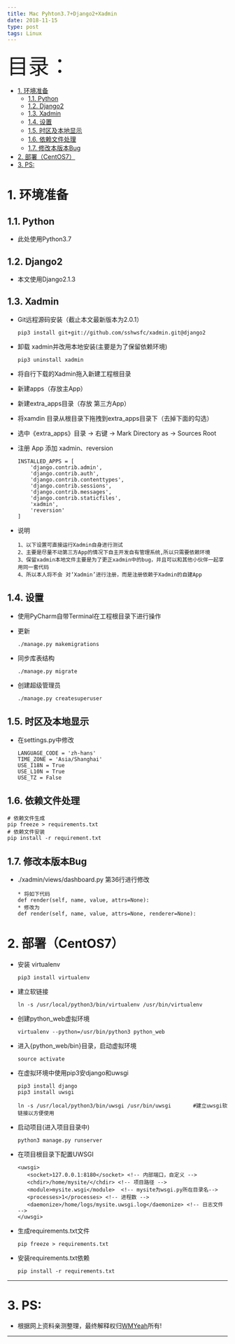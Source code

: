 ```yaml
---
title: Mac Pyhton3.7+Django2+Xadmin
date: 2018-11-15
type: post
tags: Linux
---
```


<font size=20>目录：</font>

<!-- TOC -->

- [1. 环境准备](#1-环境准备)
	- [1.1. Python](#11-python)
	- [1.2. Django2](#12-django2)
	- [1.3. Xadmin](#13-xadmin)
	- [1.4. 设置](#14-设置)
	- [1.5. 时区及本地显示](#15-时区及本地显示)
	- [1.6. 依赖文件处理](#16-依赖文件处理)
	- [1.7. 修改本版本Bug](#17-修改本版本bug)
- [2. 部署（CentOS7）](#2-部署centos7)
- [3. PS:](#3-ps)

<!-- /TOC -->

# 1. 环境准备
## 1.1. Python
*	此处使用Python3.7

## 1.2. Django2
*	本文使用Django2.1.3

## 1.3. Xadmin
*	Git远程源码安装（截止本文最新版本为2.0.1）
	```
	pip3 install git+git://github.com/sshwsfc/xadmin.git@django2
	```

*	卸载 xadmin并改用本地安装(主要是为了保留依赖环境)
	```
	pip3 uninstall xadmin
	```

*	将自行下载的Xadmin拖入新建工程根目录
*	新建apps（存放主App）
*	新建extra_apps目录（存放 第三方App）
*	将xamdin 目录从根目录下拖拽到extra_apps目录下（去掉下面的勾选）
*	选中《extra_apps》目录 → 右键 → Mark Directory as → Sources Root
*	注册 App 添加 xadmin、reversion
	```
	INSTALLED_APPS = [
	    'django.contrib.admin',
	    'django.contrib.auth',
	    'django.contrib.contenttypes',
	    'django.contrib.sessions',
	    'django.contrib.messages',
	    'django.contrib.staticfiles',
	    'xadmin',
	    'reversion'
	]
	```

*	说明
	```
	1、以下设置可直接运行Xadmin自身进行测试
	2、主要是尽量不动第三方App的情况下自主开发自有管理系统,所以只需要依赖环境
	3、保留xadmin本地文件主要是为了更正xadmin中的bug，并且可以和其他小伙伴一起享用同一套代码
	4、所以本人将不会 对‘Xadmin’进行注册，而是注册依赖于Xadmin的自建App
	```


## 1.4. 设置
*	使用PyCharm自带Terminal在工程根目录下进行操作
*	更新
	```
	./manage.py makemigrations
	```

*	同步库表结构
	```
	./manage.py migrate
	```

*	创建超级管理员
	```
	./manage.py createsuperuser
	```

## 1.5. 时区及本地显示
*	在settings.py中修改
	```
	LANGUAGE_CODE = 'zh-hans'
	TIME_ZONE = 'Asia/Shanghai'
	USE_I18N = True
	USE_L10N = True
	USE_TZ = False
	```

## 1.6. 依赖文件处理
```
# 依赖文件生成
pip freeze > requirements.txt
# 依赖文件安装
pip install -r requirement.txt
```

## 1.7. 修改本版本Bug
* ./xadmin/views/dashboard.py 第36行进行修改
	```
	* 将如下代码
	def render(self, name, value, attrs=None):
	* 修改为
	def render(self, name, value, attrs=None, renderer=None):
	```

# 2. 部署（CentOS7）
* 安装 virtualenv
	```
	pip3 install virtualenv
	```

* 建立软链接
	```
	ln -s /usr/local/python3/bin/virtualenv /usr/bin/virtualenv
	```

*	创建python_web虚拟环境
	```
	virtualenv --python=/usr/bin/python3 python_web
	```

* 进入{python_web/bin}目录，启动虚拟环境
	```
	source activate
	```

* 在虚拟环境中使用pip3安django和uwsgi
	```
	pip3 install django
	pip3 install uwsgi

	ln -s /usr/local/python3/bin/uwsgi /usr/bin/uwsgi		#建立uwsgi软链接以方便使用
	```

* 启动项目(进入项目目录中)
	```
	python3 manage.py runserver
	```

* 在项目根目录下配置UWSGI
	```
	<uwsgi>
	   <socket>127.0.0.1:8180</socket> <!-- 内部端口，自定义 -->
	   <chdir>/home/mysite/</chdir> <!-- 项目路径 -->
	   <module>mysite.wsgi</module>  <!-- mysite为wsgi.py所在目录名-->
	   <processes>1</processes> <!-- 进程数 -->
	   <daemonize>/home/logs/mysite.uwsgi.log</daemonize> <!-- 日志文件 -->
	</uwsgi>
	```

*	生成requirements.txt文件
	```
	pip freeze > requirements.txt
	```

*	安装requirements.txt依赖
	```
	pip install -r requirements.txt
	```

------
# 3. PS:

* 根据网上资料亲测整理，最终解释权归[WMYeah][1]所有!

------

[1]:http://www.wmyeah.com
[2]:http://blog.51cto.com/kusorz/1920778
